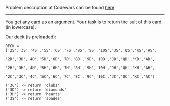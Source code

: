 Problem description at Codewars can be found
[here](https://www.codewars.com/kata/5a360620f28b82a711000047/train/python).

-------------

You get any card as an argument. Your task is to return the suit of this card (in lowercase).
<br>

Our deck (is preloaded):
```
DECK = ['2S','3S','4S','5S','6S','7S','8S','9S','10S','JS','QS','KS','AS',
        '2D','3D','4D','5D','6D','7D','8D','9D','10D','JD','QD','KD','AD',
        '2H','3H','4H','5H','6H','7H','8H','9H','10H','JH','QH','KH','AH',
        '2C','3C','4C','5C','6C','7C','8C','9C','10C','JC','QC','KC','AC']
```

```
('3C') -> return 'clubs'
('3D') -> return 'diamonds'
('3H') -> return 'hearts'
('3S') -> return 'spades'
```
